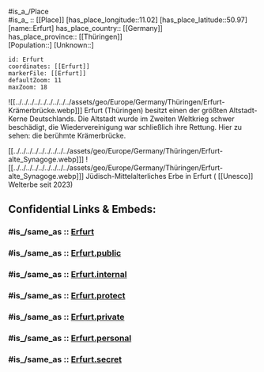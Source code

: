 ﻿---
confidential: public
isDeleted: false
location:
- 50.97
- 11.02
mapmarker: city
mapzoom:
- 7
- 12
SpocWebEntityId: 30047
tags:
- geo/City
type: City
---

#is_a_/Place  
#is_a_ :: [[Place]] 
[has_place_longitude::11.02] 
[has_place_latitude::50.97] 
[name::Erfurt] 
has_place_country:: [[Germany]]  
has_place_province:: [[Thüringen]]  
[Population::] 
[Unknown::] 


```leaflet
id: Erfurt
coordinates: [[Erfurt]] 
markerFile: [[Erfurt]] 
defaultZoom: 11 
maxZoom: 18
```

![[../../../../../../../../../assets/geo/Europe/Germany/Thüringen/Erfurt-Krämerbrücke.webp]]] 
Erfurt (Thüringen) besitzt einen der größten Altstadt-Kerne Deutschlands. 
Die Altstadt wurde im Zweiten Weltkrieg schwer beschädigt, 
die Wiedervereinigung war schließlich ihre Rettung. 
Hier zu sehen: die berühmte Krämerbrücke.

[[../../../../../../../../../assets/geo/Europe/Germany/Thüringen/Erfurt-alte_Synagoge.webp]]] ![[../../../../../../../../../assets/geo/Europe/Germany/Thüringen/Erfurt-alte_Synagoge.webp]]] 
Jüdisch-Mittelalterliches Erbe in Erfurt ( [[Unesco]] Welterbe seit 2023) 


## Confidential Links & Embeds: 

### #is_/same_as :: [Erfurt](/_Standards/Earth/Continent/Europe/Europe~Central/Germany/Germany~East/Thüringen/counties~TH/Erfurt.md) 

### #is_/same_as :: [Erfurt.public](/_public/Earth/Continent/Europe/Europe~Central/Germany/Germany~East/Thüringen/counties~TH/Erfurt.public.md) 

### #is_/same_as :: [Erfurt.internal](/_internal/Earth/Continent/Europe/Europe~Central/Germany/Germany~East/Thüringen/counties~TH/Erfurt.internal.md) 

### #is_/same_as :: [Erfurt.protect](/_protect/Earth/Continent/Europe/Europe~Central/Germany/Germany~East/Thüringen/counties~TH/Erfurt.protect.md) 

### #is_/same_as :: [Erfurt.private](/_private/Earth/Continent/Europe/Europe~Central/Germany/Germany~East/Thüringen/counties~TH/Erfurt.private.md) 

### #is_/same_as :: [Erfurt.personal](/_personal/Earth/Continent/Europe/Europe~Central/Germany/Germany~East/Thüringen/counties~TH/Erfurt.personal.md) 

### #is_/same_as :: [Erfurt.secret](/_secret/Earth/Continent/Europe/Europe~Central/Germany/Germany~East/Thüringen/counties~TH/Erfurt.secret.md)

